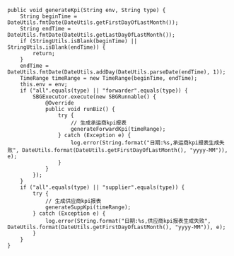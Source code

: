     public void generateKpi(String env, String type) {
        String beginTime = DateUtils.fmtDate(DateUtils.getFirstDayOfLastMonth());
        String endTime = DateUtils.fmtDate(DateUtils.getLastDayOfLastMonth());
        if (StringUtils.isBlank(beginTime) || StringUtils.isBlank(endTime)) {
            return;
        }
        endTime = DateUtils.fmtDate(DateUtils.addDay(DateUtils.parseDate(endTime), 1));
        TimeRange timeRange = new TimeRange(beginTime, endTime);
        this.env = env;
        if ("all".equals(type) || "forwarder".equals(type)) {
            SBGExecutor.execute(new SBGRunnable() {
                @Override
                public void runBiz() {
                    try {
                        // 生成承运商kpi报表
                        generateForwardKpi(timeRange);
                    } catch (Exception e) {
                        log.error(String.format("日期:%s,承运商kpi报表生成失败", DateUtils.format(DateUtils.getFirstDayOfLastMonth(), "yyyy-MM")), e);
                    }
                }
            });
        }
        if ("all".equals(type) || "supplier".equals(type)) {
            try {
                // 生成供应商kpi报表
                generateSuppKpi(timeRange);
            } catch (Exception e) {
                log.error(String.format("日期:%s,供应商kpi报表生成失败", DateUtils.format(DateUtils.getFirstDayOfLastMonth(), "yyyy-MM")), e);
            }
        }
    }